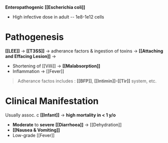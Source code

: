 **Enteropathogenic** **[[Escherichia coli]]**
- High infective dose in adult -- 1e8-1e12 cells

# Pathogenesis
**[[LEE]]** -> **[[T3SS]]** -> adherance factors & ingestion of toxins -> **[[Attaching and Effacing Lesion]]** ->
- Shortening of [[Villi]] -> **[[Malabsorption]]**
- Inflammation -> [[Fever]]
> Adherance factos includes : **[[BFP]]**, **[[Intimin]]-[[Tir]]** system, etc.

# Clinical Manifestation
Usually assoc. c **[[Infant]]** -> **high mortality in < 1 y/o**
- **Moderate** to **severe** **[[Diarrhoea]]** -> [[Dehydration]]
- **[[Nausea & Vomiting]]**
- Low-grade [[Fever]]